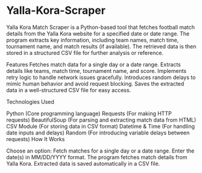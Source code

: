 # Yalla-Kora-Scraper
Yalla Kora Match Scraper is a Python-based tool that fetches football match details from the Yalla Kora website for a specified date or date range. The program extracts key information, including team names, match time, tournament name, and match results (if available). The retrieved data is then stored in a structured CSV file for further analysis or reference.

 Features
 Fetches match data for a single day or a date range.
 Extracts details like teams, match time, tournament name, and score.
 Implements retry logic to handle network issues gracefully.
 Introduces random delays to mimic human behavior and avoid request blocking.
 Saves the extracted data in a well-structured CSV file for easy access.

 Technologies Used

Python (Core programming language)
Requests (For making HTTP requests)
BeautifulSoup (For parsing and extracting match data from HTML)
CSV Module (For storing data in CSV format)
Datetime & Time (For handling date inputs and delays)
Random (For introducing variable delays between requests)
 How It Works

Choose an option: Fetch matches for a single day or a date range.
Enter the date(s) in MM/DD/YYYY format.
The program fetches match details from Yalla Kora.
Extracted data is saved automatically in a CSV file.
